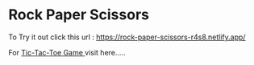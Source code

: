 # Rock Paper Scissors

To Try it out click this url : 
https://rock-paper-scissors-r4s8.netlify.app/

For <a href="https://tic-tac-toe-t3v4c1.netlify.app">Tic-Tac-Toe Game </a> visit here.....

